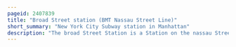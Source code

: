 ```yaml
---
pageid: 2407839
title: "Broad Street station (BMT Nassau Street Line)"
short_summary: "New York City Subway station in Manhattan"
description: "The broad Street Station is a Station on the nassau Street Line Bmt of the new York City Subway at the Intersection of broad and wall Streets in the financial District of Manhattan. It serves as the south Terminal for J Trains all Times and for Z Trains during Rush Hours in the peak Direction."
---
```

